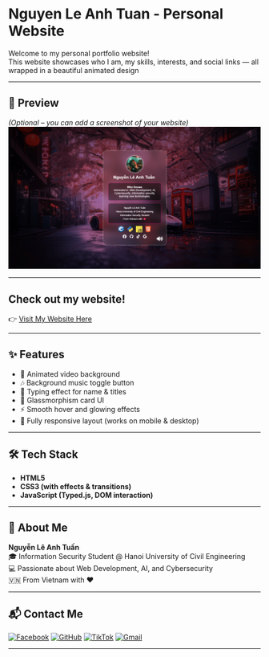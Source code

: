 # Nguyen Le Anh Tuan - Personal Website

Welcome to my personal portfolio website!  
This website showcases who I am, my skills, interests, and social links — all wrapped in a beautiful animated design

---

## 📸 Preview
*(Optional – you can add a screenshot of your website)*  
![Website Preview](https://raw.githubusercontent.com/NguyenLeAnhTuan07/NguyenLeAnhTuan07.github.io/main/preview.png)

---

## Check out my website!
👉 [Visit My Website Here](https://nguyenleanhtuan07.github.io)

---

## ✨ Features
- 🎥 Animated video background
- 🎶 Background music toggle button
- 💬 Typing effect for name & titles
- 🌈 Glassmorphism card UI
- ⚡ Smooth hover and glowing effects
- 📱 Fully responsive layout (works on mobile & desktop)

---

## 🛠️ Tech Stack
- **HTML5**  
- **CSS3 (with effects & transitions)**  
- **JavaScript (Typed.js, DOM interaction)**

---

## 🧠 About Me
**Nguyễn Lê Anh Tuấn**  
🎓 Information Security Student @ Hanoi University of Civil Engineering  
💻 Passionate about Web Development, AI, and Cybersecurity  
🇻🇳 From Vietnam with ❤️  

---

## 📬 Contact Me
[![Facebook](https://img.shields.io/badge/Facebook-1877F2?logo=facebook&logoColor=white)](https://facebook.com/whoknowsnight)
[![GitHub](https://img.shields.io/badge/GitHub-12100E?logo=github&logoColor=white)](https://github.com/NguyenLeAnhTuan07)
[![TikTok](https://img.shields.io/badge/TikTok-000000?logo=tiktok&logoColor=white)](https://tiktok.com/@nguyenexlee)
[![Gmail](https://img.shields.io/badge/Email-D14836?logo=gmail&logoColor=white)](mailto:tunbom056@gmail.com)

---
